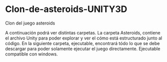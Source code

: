 # Clon-de-asteroids-UNITY3D
Clon del juego asteroids

A continuación podrá ver distintas carpetas. La carpeta Asteroids, contiene el archivo Unity para poder explorar y ver el cómo está estructurado junto al código. En la siguiente carpeta, ejecutable, encontrará tódo lo que se debe descargar para poder solamente ejecutar el juego directamente. Ejecutable compatible con windows.
